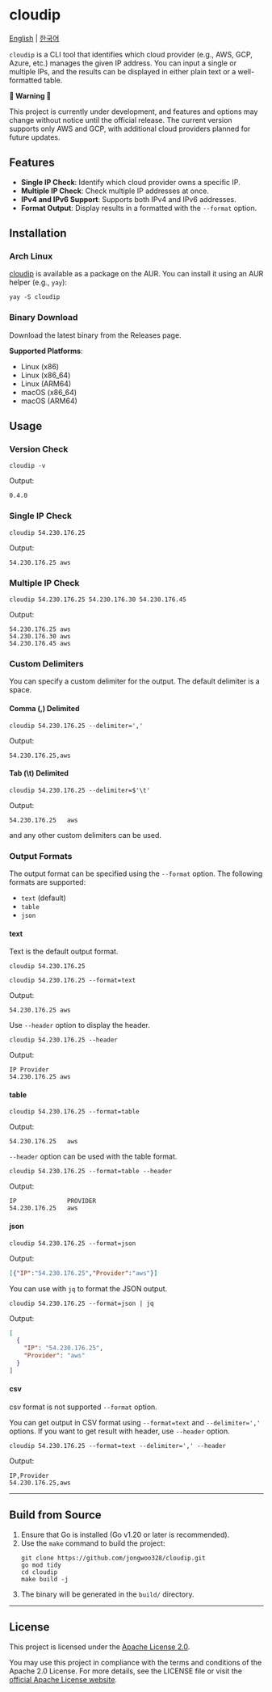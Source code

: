 # cloudip

[English](./README.md) | [한국어](./docs/README_ko.md)

`cloudip` is a CLI tool that identifies which cloud provider (e.g., AWS, GCP, Azure, etc.) manages the given IP address. You can input a single or multiple IPs, and the results can be displayed in either plain text or a well-formatted table.

**🚨 Warning 🚨**

This project is currently under development, and features and options may change without notice until the official release. The current version supports only AWS and GCP, with additional cloud providers planned for future updates.


## Features
- **Single IP Check**: Identify which cloud provider owns a specific IP.
- **Multiple IP Check**: Check multiple IP addresses at once.
- **IPv4 and IPv6 Support**: Supports both IPv4 and IPv6 addresses.
- **Format Output**: Display results in a formatted with the `--format` option.


## Installation
### Arch Linux
[cloudip](https://aur.archlinux.org/packages/cloudip) is available as a package on the AUR.
You can install it using an AUR helper (e.g., `yay`):
```shell
yay -S cloudip
```

### Binary Download
Download the latest binary from the Releases page.

**Supported Platforms**:
- Linux (x86)
- Linux (x86_64)
- Linux (ARM64)
- macOS (x86_64)
- macOS (ARM64)


## Usage
### Version Check
```shell
cloudip -v
```
Output:
```
0.4.0
```

### Single IP Check
```shell
cloudip 54.230.176.25
```
Output:
```
54.230.176.25 aws
```

### Multiple IP Check
```shell
cloudip 54.230.176.25 54.230.176.30 54.230.176.45
```
Output:
```
54.230.176.25 aws
54.230.176.30 aws
54.230.176.45 aws
```

### Custom Delimiters
You can specify a custom delimiter for the output. The default delimiter is a space.
#### Comma (,) Delimited
```shell
cloudip 54.230.176.25 --delimiter=','
```
Output:
```
54.230.176.25,aws
```

#### Tab (\t) Delimited
```shell
cloudip 54.230.176.25 --delimiter=$'\t'
```
Output:
```
54.230.176.25   aws
```
and any other custom delimiters can be used.

### Output Formats
The output format can be specified using the `--format` option. The following formats are supported:
- `text` (default)
- `table`
- `json`

#### text
Text is the default output format.
```shell
cloudip 54.230.176.25
```
```shell
cloudip 54.230.176.25 --format=text
```
Output:
```
54.230.176.25 aws
```
Use `--header` option to display the header.
```shell
cloudip 54.230.176.25 --header
```
Output:
```
IP Provider
54.230.176.25 aws
```

#### table
```shell
cloudip 54.230.176.25 --format=table
```
Output:
```
54.230.176.25   aws
```
`--header` option can be used with the table format.
```shell
cloudip 54.230.176.25 --format=table --header
```
Output:
```
IP              PROVIDER 
54.230.176.25   aws
```

#### json
```shell
cloudip 54.230.176.25 --format=json
```
Output:
```json
[{"IP":"54.230.176.25","Provider":"aws"}]
```
You can use with `jq` to format the JSON output.
```shell
cloudip 54.230.176.25 --format=json | jq
```
Output:
```json
[
  {
    "IP": "54.230.176.25",
    "Provider": "aws"
  }
]
```

#### csv
csv format is not supported `--format` option.

You can get output in CSV format using `--format=text` and `--delimiter=','` options. 
If you want to get result with header, use `--header` option.
 
```shell
cloudip 54.230.176.25 --format=text --delimiter=',' --header
```
Output:
```
IP,Provider
54.230.176.25,aws
```

---

## Build from Source
1. Ensure that Go is installed (Go v1.20 or later is recommended).
2. Use the `make` command to build the project:
   ```shell
   git clone https://github.com/jongwoo328/cloudip.git
   go mod tidy
   cd cloudip
   make build -j
   ```
3. The binary will be generated in the `build/` directory.

---

## License
This project is licensed under the [Apache License 2.0](./LICENSE).

You may use this project in compliance with the terms and conditions of the Apache 2.0 License. For more details, see the LICENSE file or visit the [official Apache License website](http://www.apache.org/licenses/LICENSE-2.0).
